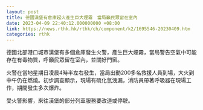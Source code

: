 ```yaml
---
layout: post
title: 德國漢堡有倉庫起火產生巨大煙霧　當局籲民眾留在室內
date: 2023-04-09 22:40:12.000000000 +08:00
link: https://news.rthk.hk/rthk/ch/component/k2/1695546-20230409.htm
categories: rthk
---
```


德國北部港口城市漢堡有多個倉庫發生火警，產生巨大煙霧，當局警告空氣中可能存在有毒物質，呼籲民眾留在室內，並關好門窗。

火警在當地星期日凌晨4時半左右發生，當局出動200多名救援人員到場，大火到中午仍在燃燒。初步調查顯示，現場有硫化氫洩漏，消防員帶著呼吸器在現場工作，期間發生多次爆炸。

受火警影響，來往漢堡的部分列車服務要改道或停駛。
